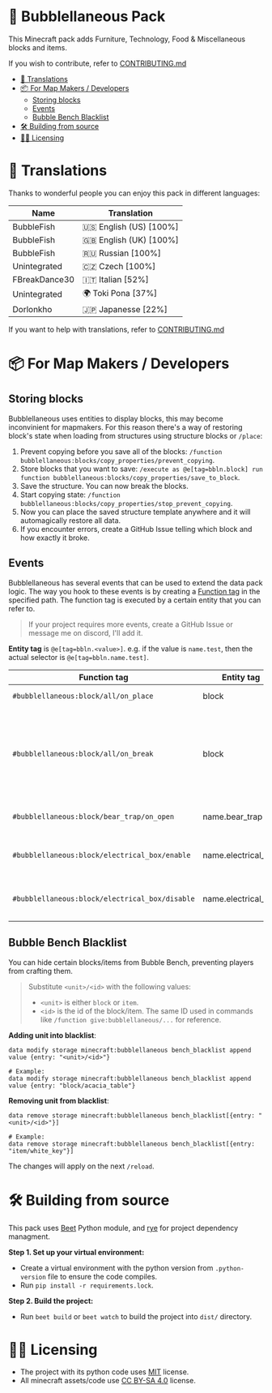 # 🫧 Bubblellaneous Pack

This Minecraft pack adds Furniture, Technology, Food & Miscellaneous blocks and items.

If you wish to contribute, refer to [CONTRIBUTING.md](./CONTRIBUTING.md)

<!-- vim-markdown-toc GFM -->

* [🔖 Translations](#-translations)
* [📦 For Map Makers / Developers](#-for-map-makers--developers)
    * [Storing blocks](#storing-blocks)
    * [Events](#events)
    * [Bubble Bench Blacklist](#bubble-bench-blacklist)
* [🛠️ Building from source](#-building-from-source)
* [🧑‍⚖️ Licensing](#-licensing)

<!-- vim-markdown-toc -->

# 🔖 Translations

Thanks to wonderful people you can enjoy this pack in different languages:

| Name                    | Translation                |
| ----------------------- | -----------------          |
| BubbleFish              | 🇺🇸 English (US) \[100%\] |
| BubbleFish              | 🇬🇧 English (UK) \[100%\] |
| BubbleFish              | 🇷🇺 Russian \[100%\]      |
| Unintegrated            | 🇨🇿 Czech \[100%\]        |
| FBreakDance30           | 🇮🇹 Italian \[52%\]       |
| Unintegrated            | 🌍 Toki Pona \[37%\]       |
| Dorlonkho               | 🇯🇵 Japanesse \[22%\]     |

If you want to help with translations, refer to [CONTRIBUTING.md](./CONTRIBUTING.md)

# 📦 For Map Makers / Developers

## Storing blocks

Bubblellaneous uses entities to display blocks, this may become inconvinient for mapmakers. For this reason there's a way of restoring block's state when loading from structures using structure blocks or `/place`:

1. Prevent copying before you save all of the blocks: `/function bubblellaneous:blocks/copy_properties/prevent_copying`.
1. Store blocks that you want to save: `/execute as @e[tag=bbln.block] run function bubblellaneous:blocks/copy_properties/save_to_block`.
1. Save the structure. You can now break the blocks.
1. Start copying state: `/function bubblellaneous:blocks/copy_properties/stop_prevent_copying`.
1. Now you can place the saved structure template anywhere and it will automagically restore all data.
1. If you encounter errors, create a GitHub Issue telling which block and how exactly it broke.

## Events

Bubblellaneous has several events that can be used to extend the data pack logic. The way you hook to these events is by creating a [Function tag](https://minecraft.wiki/w/Tag#Java_Edition) in the specified path. The function tag is executed by a certain entity that you can refer to.

> If your project requires more events, create a GitHub Issue or message me on discord, I'll add it.

**Entity tag** is `@e[tag=bbln.<value>]`. e.g. if the value is `name.test`, then the actual selector is `@e[tag=bbln.name.test]`.

| Function tag                                   | Entity tag          | Description                                                            |
| -----------------------------------------      | ------------------- | -----------------------------                                          |
| `#bubblellaneous:block/all/on_place`           | block               | A block was placed                                                     |
| `#bubblellaneous:block/all/on_break`           | block               | A block was broken. Use `/return 1` to prevent the block from breaking |
| `#bubblellaneous:block/bear_trap/on_open`      | name.bear_trap      | Bear Trap released the player                                          |
| `#bubblellaneous:block/electrical_box/enable`  | name.electrical_box | An electrical box was toggled on                                       |
| `#bubblellaneous:block/electrical_box/disable` | name.electrical_box | An electrical box was toggled off                                      |

## Bubble Bench Blacklist

You can hide certain blocks/items from Bubble Bench, preventing players from crafting them.

> Substitute `<unit>/<id>` with the following values:
>
> - `<unit>` is either `block` or `item`.
> - `<id>` is the id of the block/item. The same ID used in commands like `/function give:bubblellaneous/...` for reference.

**Adding unit into blacklist**:

```mcfunction
data modify storage minecraft:bubblellaneous bench_blacklist append value {entry: "<unit>/<id>"}

# Example:
data modify storage minecraft:bubblellaneous bench_blacklist append value {entry: "block/acacia_table"}
```

**Removing unit from blacklist**:

```mcfunction
data remove storage minecraft:bubblellaneous bench_blacklist[{entry: "<unit>/<id>"}]

# Example:
data remove storage minecraft:bubblellaneous bench_blacklist[{entry: "item/white_key"}]
```

The changes will apply on the next `/reload`.

# 🛠️ Building from source

This pack uses [Beet](https://github.com/mcbeet/beet) Python module, and [rye](https://github.com/mitsuhiko/rye) for project dependency managment.

**Step 1. Set up your virtual environment:**

- Create a virtual environment with the python version from `.python-version` file to ensure the code compiles.
- Run `pip install -r requirements.lock`.

**Step 2. Build the project:**

- Run `beet build` or `beet watch` to build the project into `dist/` directory.

# 🧑‍⚖️ Licensing

- The project with its python code uses [MIT](./LICENSE) license.
- All minecraft assets/code use [CC BY-SA 4.0](./src/LICENSE) license.
